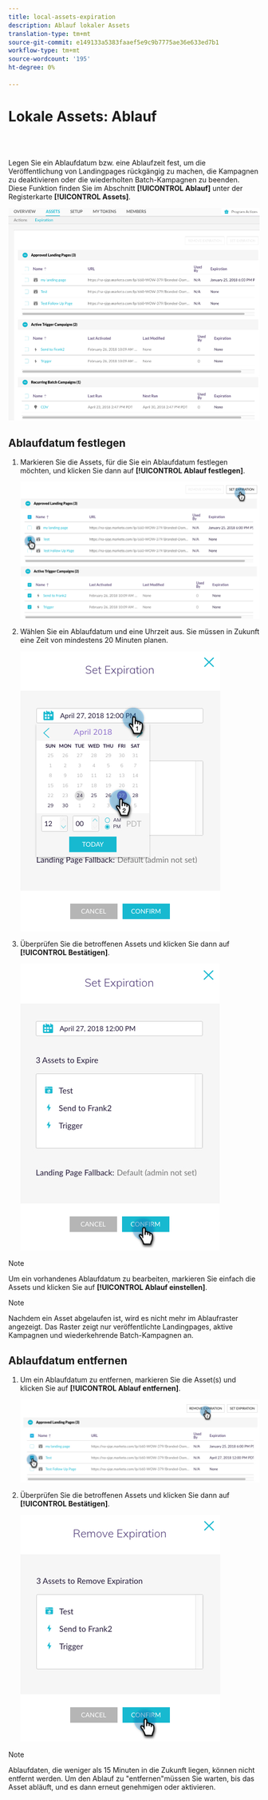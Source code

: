 ```yaml
---
title: local-assets-expiration
description: Ablauf lokaler Assets
translation-type: tm+mt
source-git-commit: e149133a5383faaef5e9c9b7775ae36e633ed7b1
workflow-type: tm+mt
source-wordcount: '195'
ht-degree: 0%

---
```



# Lokale Assets: Ablauf

<br> 

Legen Sie ein Ablaufdatum bzw. eine Ablaufzeit fest, um die Veröffentlichung von Landingpages rückgängig zu machen, die Kampagnen zu deaktivieren oder die wiederholten Batch-Kampagnen zu beenden. Diese Funktion finden Sie im Abschnitt **[!UICONTROL Ablauf]** unter der Registerkarte **[!UICONTROL Assets]**.

![Bild eins](/help/sky/assets/programs/local-assets-expiration/local-assets-expiration-1.png)

## Ablaufdatum festlegen

1. Markieren Sie die Assets, für die Sie ein Ablaufdatum festlegen möchten, und klicken Sie dann auf **[!UICONTROL Ablauf festlegen]**.

   ![Bild zwei](/help/sky/assets/programs/local-assets-expiration/local-assets-expiration-2.png)

1. Wählen Sie ein Ablaufdatum und eine Uhrzeit aus. Sie müssen in Zukunft eine Zeit von mindestens 20 Minuten planen.

   ![Bild drei](/help/sky/assets/programs/local-assets-expiration/local-assets-expiration-3.png)

1. Überprüfen Sie die betroffenen Assets und klicken Sie dann auf **[!UICONTROL Bestätigen]**.

   ![Bild vier](/help/sky/assets/programs/local-assets-expiration/local-assets-expiration-4.png)

>[!NOTE]
>
>Um ein vorhandenes Ablaufdatum zu bearbeiten, markieren Sie einfach die Assets und klicken Sie auf **[!UICONTROL Ablauf einstellen]**.

>[!NOTE]
>
>Nachdem ein Asset abgelaufen ist, wird es nicht mehr im Ablaufraster angezeigt. Das Raster zeigt nur veröffentlichte Landingpages, aktive Kampagnen und wiederkehrende Batch-Kampagnen an.

## Ablaufdatum entfernen

1. Um ein Ablaufdatum zu entfernen, markieren Sie die Asset(s) und klicken Sie auf **[!UICONTROL Ablauf entfernen]**.

   ![Bild fünf](/help/sky/assets/programs/local-assets-expiration/local-assets-expiration-5.png)

1. Überprüfen Sie die betroffenen Assets und klicken Sie dann auf **[!UICONTROL Bestätigen]**.

   ![Bild sechs](/help/sky/assets/programs/local-assets-expiration/local-assets-expiration-6.png)

>[!NOTE]
>
>Ablaufdaten, die weniger als 15 Minuten in die Zukunft liegen, können nicht entfernt werden. Um den Ablauf zu &quot;entfernen&quot;müssen Sie warten, bis das Asset abläuft, und es dann erneut genehmigen oder aktivieren.
